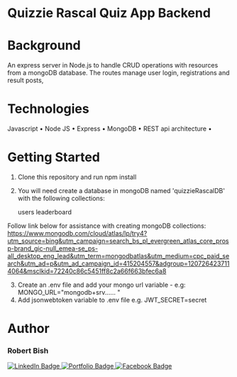 # Quizzie Rascal Quiz App Backend

# Background
An express server in Node.js to handle CRUD operations with resources from a mongoDB database. The routes manage user login, registrations and result posts, 

# Technologies
Javascript • 
Node JS • 
Express •
MongoDB •
REST api architecture •

# Getting Started
1. Clone this repository and run npm install
2. You will need create a database in mongoDB named 'quizzieRascalDB' with the following collections:

   users
   leaderboard

Follow link below for assistance with creating mongoDB collections:
https://www.mongodb.com/cloud/atlas/lp/try4?utm_source=bing&utm_campaign=search_bs_pl_evergreen_atlas_core_prosp-brand_gic-null_emea-se_ps-all_desktop_eng_lead&utm_term=mongodbatlas&utm_medium=cpc_paid_search&utm_ad=p&utm_ad_campaign_id=415204557&adgroup=1207264237114064&msclkid=72240c86c5451ff8c2a66f663bfec6a8

3. Create an .env file and add your mongo url variable - e.g: MONGO_URL="mongodb+srv...... "
4. Add jsonwebtoken variable to .env file e.g. JWT_SECRET=secret

# Author
<h3>Robert Bish</h3>

<a href='https://www.linkedin.com/in/robert-bish-1a6a8637'>
  <img src='https://img.shields.io/badge/LinkedIn-blue?style=for-the-badge&logo=linkedin&logoColor=white' alt='LinkedIn Badge'/>
</a>
<a href='https://robertbishwebdeveloper.com'>
  <img src='https://img.shields.io/badge/Portfolio-darkgreen?style=for-the-badge&logo=portfolio&logoColor=white' alt='Portfolio Badge'/>
</a>
<a href='https://www.facebook.com/robert.bish.9'>
  <img src='https://img.shields.io/badge/Facebook-darkblue?style=for-the-badge&logo=facebook&logoColor=white' alt='Facebook Badge'/>
</a>


